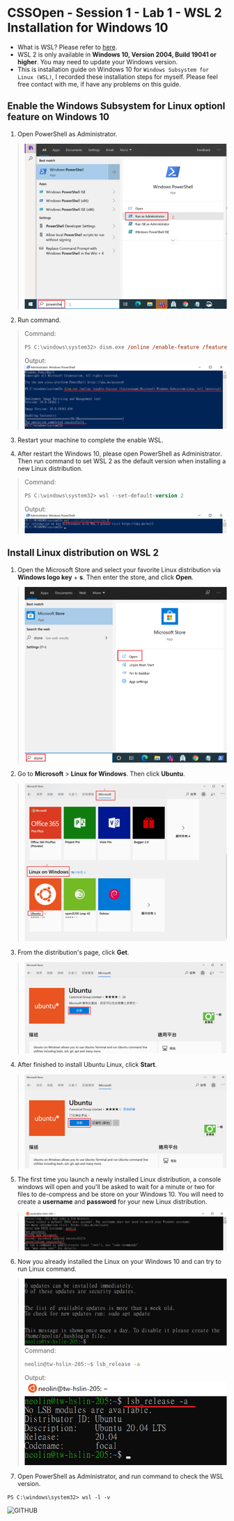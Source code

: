 # CSSOpen - Session 1 - Lab 1 - WSL 2 Installation for Windows 10

- What is WSL? Please refer to [here](https://docs.microsoft.com/en-us/windows/wsl/about).<br> 
- WSL 2 is only available in **Windows 10, Version 2004, Build 19041 or higher**. You may need to update your Windows version.
- This is installation guide on Windows 10 for `Windows Subsystem for Linux (WSL)`, I recorded these installation steps for myself. Please feel free contact with me, if have any problems on this guide. 

## Enable the Windows Subsystem for Linux optionl feature on Windows 10

1. Open PowerShell as Administrator.<br> 
> ![GITGUB](https://github.com/neolin-ms/CSSOpenWSL2/blob/master/WSL2Image/1_1.png "1_1")<br>

2. Run command.<br>
> Command:
> ```ps
> PS C:\windows\system32> dism.exe /online /enable-feature /featurename:Microsoft-Windows-Subsystem-Linux /all /norestart 
> ``` 
> Output:
> ![GITGUB](https://github.com/neolin-ms/CSSOpenWSL2/blob/master/WSL2Image/1_2.png "1_2")<br>

3. Restart your machine to complete the enable WSL.<br>

4. After restart the Windows 10, please open PowerShell as Administrator. Then run command to set WSL 2 as the default version when installing a new Linux distribution.<br> 
> Command:
> ```ps
> PS C:\windows\system32> wsl --set-default-version 2 
> ``` 
> Output:
> ![GITGUB](https://github.com/neolin-ms/CSSOpenWSL2/blob/master/WSL2Image/1_3.png "1_3")<br>

## Install Linux distribution on WSL 2

1. Open the Microsoft Store and select your favorite Linux distribution via **Windows logo key** + **s**. Then enter the store, and click **Open**.<br>
> ![GITGUB](https://github.com/neolin-ms/CSSOpenWSL2/blob/master/WSL2Image/2_1.png "2_1")<br>

2. Go to **Microsoft** > **Linux for Windows**. Then click **Ubuntu**.<br> 
> ![GITGUB](https://github.com/neolin-ms/CSSOpenWSL2/blob/master/WSL2Image/2_2.png "2_2")<br>

3. From the distribution's page, click **Get**.<br> 
> ![GITGUB](https://github.com/neolin-ms/CSSOpenWSL2/blob/master/WSL2Image/2_3.png "2_3")<br>

4. After finished to install Ubuntu Linux, click **Start**.<br> 
> ![GITGUB](https://github.com/neolin-ms/CSSOpenWSL2/blob/master/WSL2Image/2_4.png "2_4")<br>

5. The first time you launch a newly installed Linux distribution, a console windows will open and you'll be asked to wait for a minute or two for files to de-compress and be store on your Windows 10. You will need to create a **username** and **password** for your new Linux distribution.<br> 
> ![GITGUB](https://github.com/neolin-ms/CSSOpenWSL2/blob/master/WSL2Image/2_5.png "2_5")<br>

6. Now you already installed the Linux on your Windows 10 and can try to run Linux command.<br> 
> ![GITGUB](https://github.com/neolin-ms/CSSOpenWSL2/blob/master/WSL2Image/2_6.png "2_6")<br>
> Command:
> ```sh
> neolin@tw-hslin-205:~$ lsb_release -a
> ```
> Output:
> ![GITGUB](https://github.com/neolin-ms/CSSOpenWSL2/blob/master/WSL2Image/2_7.png "2_7")<br>

7. Open PowerShell as Administrator, and run command to check the WSL version.<br>
```ps
PS C:\windows\system32> wsl -l -v 
```
![GITHUB](https://github.com/neolin-ms/CSSOpenWSL2/WSL2Image/2_8.PNG "2_8")<br>
